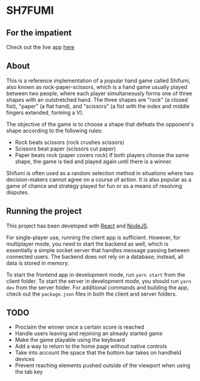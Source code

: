 # SH7FUMI

## For the impatient

Check out the live app [here](http://46.101.203.75:7777/)

## About

This is a reference implementation of a popular hand game called Shifumi, also known as rock-paper-scissors, which is a hand game usually played between two people, where each player simultaneously forms one of three shapes with an outstretched hand. The three shapes are "rock" (a closed fist), "paper" (a flat hand), and "scissors" (a fist with the index and middle fingers extended, forming a V).

The objective of the game is to choose a shape that defeats the opponent's shape according to the following rules:

- Rock beats scissors (rock crushes scissors)
- Scissors beat paper (scissors cut paper)
- Paper beats rock (paper covers rock)
If both players choose the same shape, the game is tied and played again until there is a winner.

Shifumi is often used as a random selection method in situations where two decision-makers cannot agree on a course of action. It is also popular as a game of chance and strategy played for fun or as a means of resolving disputes.

## Running the project

This project has been developed with [React](https://reactjs.org/) and [NodeJS](https://nodejs.org/).

For single-player use, running the client app is sufficient. However, for multiplayer mode, you need to start the backend as well, which is essentially a simple socket server that handles message passing between connected users. The backend does not rely on a database; instead, all data is stored in memory.

To start the frontend app in development mode, run `yarn start` from the client folder. To start the server in development mode, you should run `yarn dev` from the server folder. For additional commands and building the app, check out the `package.json` files in both the client and server folders.

## TODO
- Proclaim the winner once a certain score is reached
- Handle users leaving and rejoining an already started game
- Make the game playable using the keyboard
- Add a way to return to the home page without native controls
- Take into account the space that the bottom bar takes on handheld devices
- Prevent reaching elements pushed outside of the viewport when using the tab key
